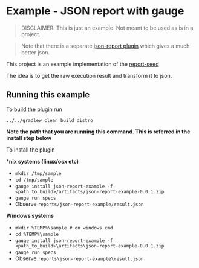 # Example - JSON report with gauge

> DISCLAIMER: This is just an example. Not meant to be used as is in a project. 

> Note that there is a separate [json-report plugin](https://github.com/apoorvam/json-report) which gives a much better json.

This project is an example implementation of the [report-seed](https://github.com/getgauge-contrib/report-seed)

The idea is to get the raw execution result and transform it to json.

## Running this example

To build the plugin run 

`../../gradlew clean build distro`

**Note the path that you are running this command. This is referred in the install step below**

To install the plugin

***nix systems (linux/osx etc)**

- `mkdir /tmp/sample` 
- `cd /tmp/sample`
- `gauge install json-report-example -f <path_to_build>/artifacts/json-report-example-0.0.1.zip`
- `gauge run specs`
- Observe `reports/json-report-example/result.json`


**Windows systems**
- `mkdir %TEMP%\sample # on windows cmd`
- `cd %TEMP%\sample`
- `gauge install json-report-example -f <path_to_build>\artifacts\json-report-example-0.0.1.zip`
- `gauge run specs`
- Observe `reports\json-report-example\result.json`
